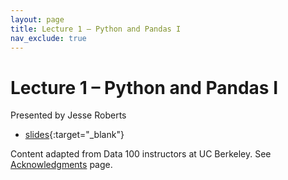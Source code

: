 ```yaml
---
layout: page
title: Lecture 1 – Python and Pandas I
nav_exclude: true
---
```


# Lecture 1 – Python and Pandas I

Presented by Jesse Roberts

- [slides](https://docs.google.com/presentation/d/1Yscmgm8yijvpCBA50_CcUaCrFhWBI0JrdDLA8c_YXOk/edit?usp=sharing){:target="_blank"}

<!-- - [code](https://data100.datahub.berkeley.edu/hub/user-redirect/git-pull?repo=https%3A%2F%2Fgithub.com%2FDS-100%2Ffa24-student&urlpath=lab%2Ftree%2Ffa24-student%2Flecture%2Flec02%2Flec02.ipynb&branch=main){:target="_blank"}
- [code HTML](../../resources/assets/lectures/lec02/lec02.html){:target="_blank"}
- [code (Data 8)](https://data100.datahub.berkeley.edu/hub/user-redirect/git-pull?repo=https%3A%2F%2Fgithub.com%2FDS-100%2Ffa24-student&urlpath=lab%2Ftree%2Ffa24-student%2Flecture%2Flec02%2Fdata8_translation_examples.ipynb&branch=main){:target="_blank"}
- [code HTML (Data 8)](../../resources/assets/lectures/lec02/data8_translation_examples.html){:target="_blank"} -->


Content adapted from Data 100 instructors at UC Berkeley. See [Acknowledgments](../../acks) page.